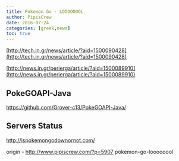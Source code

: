 ```yaml
---
title: Pokemon Go - LOOOOOOOL
author: PipisCrew
date: 2016-07-24
categories: [greek,news]
toc: true
---
```


[http://tech.in.gr/news/article/?aid=1500090428](http://tech.in.gr/news/article/?aid=1500090428)

[http://news.in.gr/perierga/article/?aid=1500089910](http://news.in.gr/perierga/article/?aid=1500089910)

## PokeGOAPI-Java

https://github.com/Grover-c13/PokeGOAPI-Java/

## Servers Status

http://ispokemongodownornot.com/

origin - http://www.pipiscrew.com/?p=5907 pokemon-go-loooooool